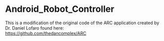 # Android_Robot_Controller
This is a modification of the original code of the ARC
application created by Dr. Daniel Lofaro found here:  
https://github.com/thedancomplex/ARC
